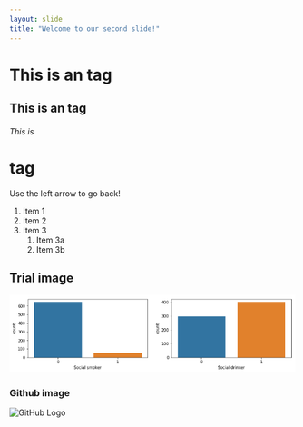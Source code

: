 ```yaml
---
layout: slide
title: "Welcome to our second slide!"
---
```

# <h1> This is an tag
## This is an tag
###### This is <h1> tag
Use the left arrow to go back!
1. Item 1
1. Item 2
1. Item 3
   1. Item 3a
   1. Item 3b

## Trial image
![trail image](/images/download.png)

### Github image
![GitHub Logo](/images/logo.png)
